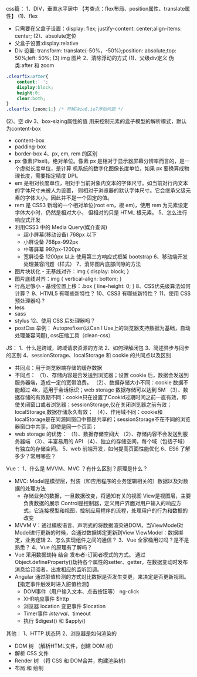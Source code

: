 css篇：
1、DIV，垂直水平居中
 【考查点：flex布局、position属性、translate属性】
  (1)、flex
  - 只需要在父盒子设置：display: flex; justify-content: center;align-items: center;
  (2)、absolute定位
  - 父盒子设置:display:relative
  - Div 设置: transform: translate(-50%，-50%);position: absolute;top: 50%;left: 50%;
  (3) img 图片
2、清除浮动的方式
  (1)、父级div定义 伪类:after 和 zoom
  ```css
  .clearfix:after{
      content:' ';
      display:block;
      height:0;
      clear:both;
  }
  .clearfix {zoom:1;} /* 可解决ie6,ie7浮动问题 */
  ```
  (2)、空 div
3、box-sizing属性的值
  用来控制元素的盒子模型的解析模式，默认为content-box
  - content-box
  - padding-box
  - border-box
4、px, em, rem 的区别
  - px 像素(Pixel)。绝对单位。像素 px 是相对于显示器屏幕分辨率而言的，是一个虚拟长度单位，是计算 机系统的数字化图像长度单位，如果 px 要换算成物理长度，需要指定精度 DPI。
  - em 是相对长度单位，相对于当前对象内文本的字体尺寸。如当前对行内文本的字体尺寸未被人为设置， 则相对于浏览器的默认字体尺寸。它会继承父级元素的字体大小，因此并不是一个固定的值。
  - rem 是 CSS3 新增的一个相对单位(root em，根 em)，使用 rem 为元素设定字体大小时，仍然是相对大小， 但相对的只是 HTML 根元素。
5、怎么进行响应式开发
  - 利用CSS3 中的 Media Query(媒介查询)
    - 超小屏幕(移动设备) 768px 以下
    - 小屏设备 768px-992px
    - 中等屏幕 992px-1200px
    - 宽屏设备 1200px 以上
    使用第三方响应式框架 bootstrap
6、移动端开发处理兼容问题（样式）
7、消除图片底部间隙的方法
  - 图片块状化 - 无基线对齐：img { display: block; }
  - 图片底线对齐：img { vertical-align: bottom; }
  - 行高足够小 - 基线位置上移：.box { line-height: 0; }
8、CSS优先级算法如何计算？
9、HTML5 有哪些新特性？
10、CSS3 有哪些新特性？
11、使用 CSS 预处理器吗？
  - less
  - sass
  - stylus
12、使用 CSS 后处理器吗？
  - postCss
    举例：
    Autoprefixer(以Can I Use上的浏览器支持数据为基础，自动处理兼容问题),
    css压缩工具（clean-css）

JS：
1、什么是跨域，跨域请求资源的方法
2、如何理解闭包
3、简述异步与同步的区别
4、sessionStorage、localStorage 和 cookie 的共同点以及区别
  - 共同点：用于浏览器端存储的缓存数据
  - 不同点：
    （1）、存储内容是否发送到浏览器；设置 cookie 后，数据会发送到服务器端，造成一定的宽带浪费。
    （2）、数据存储大小不同：cookie 数据不能超过 4k，适用于会话标识；web storage 数据存储可以达到 5M
    （3）、数据存储的有效期不同：cookie只在设置了Cookid过期时间之前一直有效，即使关闭窗口或者浏览器；sessionStorage,仅在关闭浏览器之前有效；localStorage,数据存储永久有效；
    （4）、作用域不同：cookie和localStorage是在同源同窗口中都是共享的；sessionStorage不在不同的浏览器窗口中共享，即使是同一个页面；
  - web storage 的优势：
    （1）、数据存储空间大
    （2）、存储内容不会发送到服务器端
    （3）、丰富易用的 API
    （4）、独立的存储空间，每个域（包括子域）有独立的存储空间。
5、web 前端开发，如何提高页面性能优化
6、ES6 了解多少？常用哪些？

Vue：
1、什么是 MVVM、MVC ？有什么区别？原理是什么？
  - MVC:
    Model是模型层，封装（和应用程序的业务逻辑相关的）数据以及对数据的处理方法
      - 存储业务的数据，一旦数据改变，将通知有关的视图
    View是视图层，主要负责数据的展示
    Control是控制器，定义用户界面对用户输入的响应方式，它连接模型和视图，控制应用程序的流程，处理用户的行为和数据的改变
  - MVVM
    V：通过模板语言、声明式的将数据渲染进DOM，当ViewModel对Model进行更新的时候，会通过数据绑定更新到View
    ViewModel：数据绑定，业务逻辑
2、怎么实现组件之间的通信？
3、Vue 全家桶用过吗？是不是熟悉？
4、Vue 的原理有了解吗？
  - Vue 采用数据劫持 结合 发布者-订阅者模式的方式。
  通过Object.defineProperty()劫持各个属性的setter、getter，在数据变动时发布消息给订阅者，出发相应的监听回调。
  - Angular 通过脏值检测的方式对比数据是否发生变更，来决定是否更新视图。
    【指定事件触发时进入脏值检测】 
    - DOM事件（用户输入文本、点击按钮等）       ng-click
    - XHR响应事件         $http
    - 浏览器 location 变更事件         $location
    - Timer事件         $interval、$timeout
    - 执行 $digest() 和 $apply()


其他：
1、HTTP 状态码
2、浏览器是如何渲染的
   -  DOM 树   （解析HTML文件，创建 DOM 树）
   -  解析 CSS 文件
   -  Render 树  （将 CSS 和 DOM合并，构建渲染树）
   -  布局 和 绘制
